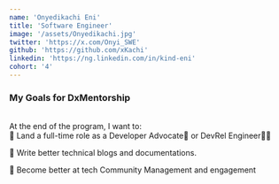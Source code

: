 ```yaml
---
name: 'Onyedikachi Eni'
title: 'Software Engineer'
image: '/assets/Onyedikachi.jpg'
twitter: 'https://x.com/Onyi_SWE'
github: 'https://github.com/xKachi'
linkedin: 'https://ng.linkedin.com/in/kind-eni'
cohort: '4'
---
```



<div>
<h3>My Goals for DxMentorship</h3> <br/>
 At the end of the program, I want to: <br/>
 📌 Land a full-time role as a Developer Advocate🥑 or DevRel Engineer👨‍💻 <br/>

📌 Write better technical blogs and documentations. <br/>

📌 Become better at tech Community Management and engagement <br/>

</div>
